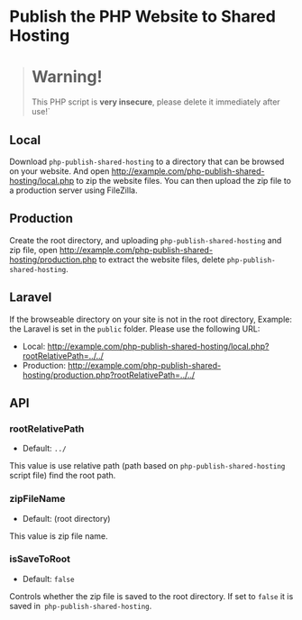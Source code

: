 # Publish the PHP Website to Shared Hosting

> # Warning!
> 
> This PHP script is **very insecure**, please delete it immediately after use!`

## Local

Download `php-publish-shared-hosting` to a directory that can be browsed on your website. And open http://example.com/php-publish-shared-hosting/local.php to zip the website files. You can then upload the zip file to a production server using FileZilla.

## Production

Create the root directory, and uploading `php-publish-shared-hosting` and zip file, open http://example.com/php-publish-shared-hosting/production.php to extract the website files, delete `php-publish-shared-hosting`.

## Laravel

If the browseable directory on your site is not in the root directory, Example: the Laravel is set in the `public` folder. Please use the following URL:

* Local: http://example.com/php-publish-shared-hosting/local.php?rootRelativePath=../../
* Production: http://example.com/php-publish-shared-hosting/production.php?rootRelativePath=../../

## API

### rootRelativePath

* Default: `../`

This value is use relative path (path based on `php-publish-shared-hosting` script file) find the root path.

### zipFileName

* Default: (root directory)

This value is zip file name.

### isSaveToRoot

* Default: `false`

Controls whether the zip file is saved to the root directory. If set to `false` it is saved in` php-publish-shared-hosting`.
